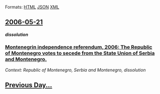 
Formats: [HTML](2006/05/21/index.html)  [JSON](2006/05/21/index.json)  [XML](2006/05/21/index.xml)  

## [2006-05-21](/news/2006/05/21/index.md)

##### dissolution
### [ Montenegrin independence referendum, 2006: The Republic of Montenegro votes to secede from the State Union of Serbia and Montenegro. ](/news/2006/05/21/montenegrin-independence-referendum-2006-the-republic-of-montenegro-votes-to-secede-from-the-state-union-of-serbia-and-montenegro.md)
_Context: Republic of Montenegro, Serbia and Montenegro, dissolution_

## [Previous Day...](/news/2006/05/20/index.md)

